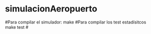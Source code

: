 # simulacionAeropuerto
#Para compilar el simulador:
make 
#Para compilar los test estadísitcos
make test #

